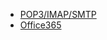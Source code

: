 
 - [POP3/IMAP/SMTP](/pages/cookbook/cookbook-pop3.md)
 - [Office365](/pages/cookbook/cookbook-o365.md)
